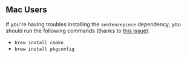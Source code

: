 ## Mac Users
If you're having troubles installing the `sentencepiece` dependency, you should run the following commands (thanks to [this issue](https://github.com/google/sentencepiece/issues/712)).
- `brew install cmake`
- `brew install pkgconfig`